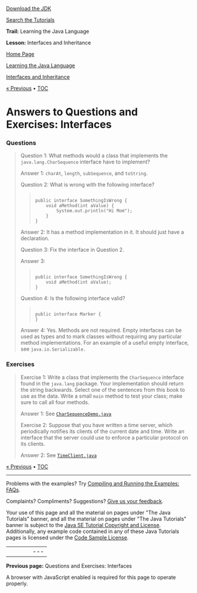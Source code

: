 [Download
the JDK](http://java.sun.com/javase/6/download.jsp)
  
[Search the
Tutorials](../../../search.html)

**Trail:** Learning the Java Language
  
**Lesson:** Interfaces and Inheritance

[Home Page](../../../index.html)
>
[Learning the Java Language](../../index.html)
>
[Interfaces and Inheritance](../index.html)

[« Previous](../QandE/interfaces-questions.html) • [TOC](../../TOC.html)

# Answers to Questions and Exercises: Interfaces

### Questions

> Question 1: 
> What methods would a class that implements the
> `java.lang.CharSequence` interface have to implement?
>   
> Answer 1:  `charAt`,
> `length`, `subSequence`, and `toString`.
>
> Question 2: 
> What is wrong with the following interface?
> > ```
> >
> > public interface SomethingIsWrong {
> >     void aMethod(int aValue) {
> >         System.out.println("Hi Mom");
> >     }
> > }
> >
> > ```
>
> Answer 2:  It has a method implementation in it.
> It should just have a declaration.
>
> Question 3: 
> Fix the interface in Question 2.
>   
> Answer 3: 
> > ```
> >
> > public interface SomethingIsWrong {
> >     void aMethod(int aValue);
> > }
> >
> > ```
>
> Question 4: 
> Is the following interface valid?
> > ```
> >
> > public interface Marker {
> > }
> >
> > ```
>
> Answer 4:  Yes. Methods are not required.
> Empty interfaces can be used as types and to mark classes without
> requiring any particular method implementations.
> For an example of a useful empty interface, see `java.io.Serializable.`

### Exercises

> Exercise 1: 
> Write a class that implements the `CharSequence`
> interface found in the `java.lang` package.
> Your implementation should return the string backwards.
> Select one of the sentences from this book to use as the data.
> Write a small `main` method to test your class;
> make sure to call all four methods.
>   
> Answer 1:  See
> [`CharSequenceDemo.java`](../examples/CharSequenceDemo.java)
>
> Exercise 2: 
> Suppose that you have written a time server, which periodically
> notifies its clients of the current date and time. Write an
> interface that the server could use to enforce a particular
> protocol on its clients.
>   
> Answer 2:  See
> [`TimeClient.java`](../examples/TimeClient.java)

[« Previous](../QandE/interfaces-questions.html)
•
[TOC](../../TOC.html)


---

Problems with the examples? Try [Compiling and Running
the Examples: FAQs](../../../information/run-examples.html).
  
Complaints? Compliments? Suggestions? [Give
us your feedback](http://download.oracle.com/javase/feedback.html).

Your use of this page and all the material on pages under "The Java Tutorials" banner,
and all the material on pages under "The Java Tutorials" banner is subject to the [Java SE Tutorial Copyright
and License](../../../information/license.html).
Additionally, any example code contained in any of these Java
Tutorials pages is licensed under the
[Code
Sample License](http://developers.sun.com/license/berkeley_license.html).

|  |  |  |  |  |
| --- | --- | --- | --- | --- |
| |  |  | | --- | --- | | duke image | Oracle logo | | [About Oracle](http://www.oracle.com/us/corporate/index.html) | [Oracle Technology Network](http://www.oracle.com/technology/index.html) | [Terms of Service](https://www.samplecode.oracle.com/servlets/CompulsoryClickThrough?type=TermsOfService) | Copyright © 1995, 2011 Oracle and/or its affiliates. All rights reserved. |

**Previous page:** Questions and Exercises: Interfaces




A browser with JavaScript enabled is required for this page to operate properly.